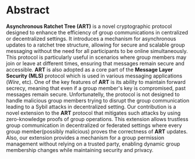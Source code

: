 # Abstract

**Asynchronous Ratchet Tree (ART)** is a novel cryptographic protocol designed to enhance the efficiency of group communications in centralized or decentralized settings. It introduces a mechanism for asynchronous updates to a ratchet tree structure, allowing for secure and scalable group messaging without the need for all participants to be online simultaneously. This protocol is particularly useful in scenarios where group members may join or leave at different times, ensuring that messages remain secure and accessible. **ART** is also adopted as a core part of the **Message Layer Security (MLS)** protocol which is used in various messaging applications (*Wire*, etc). One of the key features of **ART** is its ability to maintain forward secrecy, meaning that even if a group member's key is compromised, past messages remain secure. Unfortunatelly, the protocol is not designed to handle malicious group members trying to disrupt the group communication leading to a Sybil attacks in decentralized setting. Our contribution is a novel extension to the **ART** protocol that mitigates such attacks by using zero-knowledge proofs of group operations. This extension allows trustless group communication in decentralized or federated settings where every group member(possibly malicious) proves the correctness of **ART** updates. Also, our extension provides a mechanism for a group permission management without relying on a trusted party, enabling dynamic group membership changes while maintaining security and privacy.